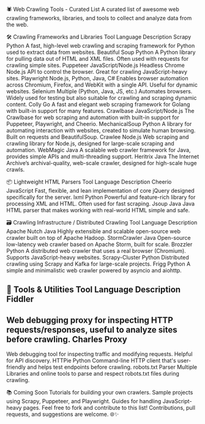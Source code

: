 🕷️ Web Crawling Tools - Curated List
A curated list of awesome web crawling frameworks, libraries, and tools to collect and analyze data from the web.

🛠️ Crawling Frameworks and Libraries
Tool
Language
Description
Scrapy
Python
A fast, high-level web crawling and scraping framework for Python used to extract data from websites.
Beautiful Soup
Python
A Python library for pulling data out of HTML and XML files. Often used with requests for crawling simple sites.
Puppeteer
JavaScript/Node.js
Headless Chrome Node.js API to control the browser. Great for crawling JavaScript-heavy sites.
Playwright
Node.js, Python, Java, C#
Enables browser automation across Chromium, Firefox, and WebKit with a single API. Useful for dynamic websites.
Selenium
Multiple (Python, Java, JS, etc.)
Automates browsers. Widely used for testing but also suitable for crawling and scraping dynamic content.
Colly
Go
A fast and elegant web scraping framework for Golang with built-in support for many features.
Crawlbase 
JavaScript/Node.js
The Crawlbase for web scraping and automation with built-in support for Puppeteer, Playwright, and Cheerio.
MechanicalSoup
Python
A library for automating interaction with websites, created to simulate human browsing. Built on requests and BeautifulSoup.
Crawlee
Node.js
Web scraping and crawling library for Node.js, designed for large-scale scraping and automation.
WebMagic
Java
A scalable web crawler framework for Java, provides simple APIs and multi-threading support.
Heritrix
Java
The Internet Archive’s archival-quality, web-scale crawler, designed for high-scale huge crawls.

📦 Lightweight HTML Parsers
Tool
Language
Description
Cheerio
JavaScript
Fast, flexible, and lean implementation of core jQuery designed specifically for the server.
lxml
Python
Powerful and feature-rich library for processing XML and HTML. Often used for fast scraping.
Jsoup
Java
Java HTML parser that makes working with real-world HTML simple and safe.

🗃️ Crawling Infrastructure / Distributed Crawling
Tool
Language
Description
Apache Nutch
Java
Highly extensible and scalable open-source web crawler built on top of Apache Hadoop.
StormCrawler
Java
Open-source low-latency web crawler based on Apache Storm, built for scale.
Brozzler
Python
A distributed web crawler that uses a real browser (Chromium). Supports JavaScript-heavy websites.
Scrapy-Cluster
Python
Distributed crawling using Scrapy and Kafka for large-scale projects.
Frigg
Python
A simple and minimalistic web crawler powered by asyncio and aiohttp.

🧰 Tools & Utilities
Tool
Language
Description
Fiddler
--
Web debugging proxy for inspecting HTTP requests/responses, useful to analyze sites before crawling.
Charles Proxy
--
Web debugging tool for inspecting traffic and modifying requests. Helpful for API discovery.
HTTPie
Python
Command-line HTTP client that's user-friendly and helps test endpoints before crawling.
robots.txt Parser
Multiple
Libraries and online tools to parse and respect robots.txt files during crawling.

📚 Coming Soon
Tutorials for building your own crawlers.
Sample projects using Scrapy, Puppeteer, and Playwright.
Guides for handling JavaScript-heavy pages.
Feel free to fork and contribute to this list! Contributions, pull requests, and suggestions are welcome. 🌐✨


